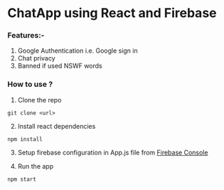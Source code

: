 # ChatApp using React and Firebase

### Features:-
1. Google Authentication i.e. Google sign in 
2. Chat privacy
3. Banned if used NSWF words

### How to use ?
1. Clone the repo
```
git clone <url>
```

2. Install react dependencies
```
npm install
```

3. Setup firebase configuration in App.js file from [Firebase Console](https://console.firebase.google.com/u/0/)

4. Run the app
```
npm start
```